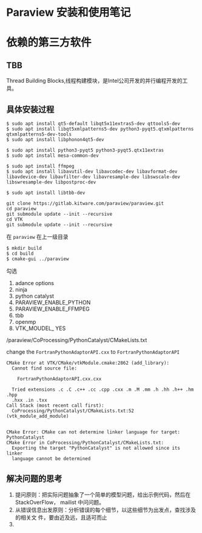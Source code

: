 # Paraview 安装和使用笔记


# 依赖的第三方软件 

## TBB 

Thread Building Blocks,线程构建模块，是Intel公司开发的并行编程开发的工具。


## 具体安装过程

```
$ sudo apt install qt5-default libqt5x11extras5-dev qttools5-dev
$ sudo apt install libqt5xmlpatterns5-dev python3-pyqt5.qtxmlpatterns qtxmlpatterns5-dev-tools
$ sudo apt install libphonon4qt5-dev
 
$ sudo apt install python3-pyqt5 python3-pyqt5.qtx11extras
$ sudo apt install mesa-common-dev
 
$ sudo apt install ffmpeg
$ sudo apt install libavutil-dev libavcodec-dev libavformat-dev libavdevice-dev libavfilter-dev libavresample-dev libswscale-dev libswresample-dev libpostproc-dev
 
$ sudo apt install libtbb-dev
```

```
git clone https://gitlab.kitware.com/paraview/paraview.git
cd paraview
git submodule update --init --recursive
cd VTK
git submodule update --init --recursive
```

在 `paraview` 在上一级目录

```
$ mkdir build
$ cd build
$ cmake-gui ../paraview
```

勾选 
1. adance options
1. ninja 
1. python catalyst
1. PARAVIEW_ENABLE_PYTHON
1. PARAVIEW_ENABLE_FFMPEG
1. tbb
1. openmp
1. VTK_MOUDEL_  YES


/paraview/CoProcessing/PythonCatalyst/CMakeLists.txt

change the `FortranPythonAdaptorAPI.cxx` to `FortranPythonAdaptorAPI`

```
CMake Error at VTK/CMake/vtkModule.cmake:2862 (add_library):
  Cannot find source file:

    FortranPythonAdaptorAPI.cxx.cxx

  Tried extensions .c .C .c++ .cc .cpp .cxx .m .M .mm .h .hh .h++ .hm .hpp
  .hxx .in .txx
Call Stack (most recent call first):
  CoProcessing/PythonCatalyst/CMakeLists.txt:52 (vtk_module_add_module)


CMake Error: CMake can not determine linker language for target: PythonCatalyst
CMake Error in CoProcessing/PythonCatalyst/CMakeLists.txt:
  Exporting the target "PythonCatalyst" is not allowed since its linker
  language cannot be determined
```

## 解决问题的思考
1. 提问原则：把实际问题抽象了一个简单的模型问题，给出示例代码，然后在
   StackOverFlow， mailist 中问问题。
1. 从错误信息出发原则：分析错误的每个细节，以这些细节为出发点，查找涉及的相关文
   件，要由近及远，且适可而止
1. 

